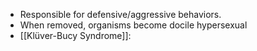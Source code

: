 * Responsible for defensive/aggressive behaviors.
* When removed, organisms become docile hypersexual
* [[Klüver-Bucy Syndrome]]: